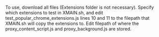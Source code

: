 To use, download all files (Extensions folder is not necessary). Specify which extensions to test in XMAIN.sh, and edit test_popular_chrome_extensions.js
lines 10 and 11 to the filepath that XMAIN.sh will copy the extensions to. Edit filepath of where the proxy_content_script.js and proxy_background.js are stored.
